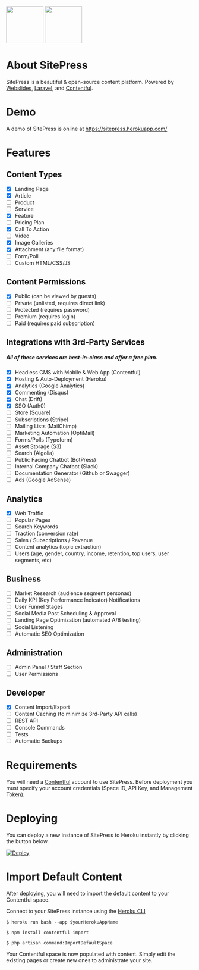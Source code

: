 <div><img src="https://images.contentful.com/x5o3atz1wqhm/2PWSbcsefYImQyMuqcIuGi/5efaa2c98a4819ef729885a7c3aa381c/App_Icon_2x.png" width="100">
<img src="http://www.luckyrabbit.info/images/lr-logo.png" width="100">
</div>

# About SitePress
SitePress is a beautiful &amp; open-source content platform. Powered by [Webslides](https://github.com/webslides/webslides/), [Laravel](https://laravel.com), and [Contentful](https://contentful.com).

# Demo
A demo of SitePress is online at https://sitepress.herokuapp.com/

# Features 

## Content Types
* [x] Landing Page
* [x] Article
* [ ] Product
* [ ] Service
* [x] Feature
* [ ] Pricing Plan
* [x] Call To Action
* [ ] Video
* [x] Image Galleries
* [x] Attachment (any file format)
* [ ] Form/Poll
* [ ] Custom HTML/CSS/JS

## Content Permissions
* [x] Public (can be viewed by guests)
* [ ] Private (unlisted, requires direct link)
* [ ] Protected (requires password)
* [ ] Premium (requires login)
* [ ] Paid (requires paid subscription)

## Integrations with 3rd-Party Services
##### All of these services are best-in-class and offer a free plan.
* [x] Headless CMS with Mobile & Web App (Contentful)
* [x] Hosting & Auto-Deployment (Heroku)
* [x] Analytics (Google Analytics)
* [x] Commenting (Disqus)
* [x] Chat (Drift)
* [x] SSO (Auth0)
* [ ] Store (Square)
* [ ] Subscriptions (Stripe)
* [ ] Mailing Lists (MailChimp)
* [ ] Marketing Automation (OptiMail)
* [ ] Forms/Polls (Typeform)
* [ ] Asset Storage (S3)
* [ ] Search (Algolia)
* [ ] Public Facing Chatbot (BotPress)
* [ ] Internal Company Chatbot (Slack)
* [ ] Documentation Generator (Github or Swagger)
* [ ] Ads (Google AdSense)

## Analytics
* [x] Web Traffic
* [ ] Popular Pages
* [ ] Search Keywords
* [ ] Traction (conversion rate)
* [ ] Sales / Subscriptions / Revenue
* [ ] Content analytics (topic extraction)
* [ ] Users (age, gender, country, income, retention, top users, user segments, etc)

## Business
* [ ] Market Research (audience segment personas)
* [ ] Daily KPI (Key Performance Indicator) Notifications
* [ ] User Funnel Stages
* [ ] Social Media Post Scheduling & Approval
* [ ] Landing Page Optimization (automated A/B testing)
* [ ] Social Listening
* [ ] Automatic SEO Optimization

## Administration
* [ ] Admin Panel / Staff Section
* [ ] User Permissions

## Developer
* [x] Content Import/Export
* [ ] Content Caching (to minimize 3rd-Party API calls)
* [ ] REST API
* [ ] Console Commands
* [ ] Tests
* [ ] Automatic Backups

# Requirements
You will need a [Contentful](https://contentful.com) account to use SitePress. Before deployment you must specify your account credentials (Space ID, API Key, and Management Token).

# Deploying
You can deploy a new instance of SitePress to Heroku instantly by clicking the button below.

[![Deploy](https://www.herokucdn.com/deploy/button.svg)](https://heroku.com/deploy?template=https://github.com/luckyrabbitllc/SitePress)

# Import Default Content
After deploying, you will need to import the default content to your Contentful space. 

Connect to your SitePress instance using the [Heroku CLI](https://devcenter.heroku.com/articles/heroku-cli)

```
$ heroku run bash --app $yourHerokuAppName
```

```
$ npm install contentful-import
```

```
$ php artisan command:ImportDefaultSpace
```

Your Contentful space is now populated with content. Simply edit the existing pages or create new ones to administrate your site.